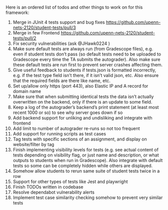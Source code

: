 Here is an ordered list of todos and other things to work on for this framework:

1. Merge in JUnit 4 tests support and bug fixes https://github.com/upenn-nets-2120/student-tests/pull/3
2. Merge in few Frontend https://github.com/upenn-nets-2120/student-tests/pull/2
3. Fix security vulnerabilities (ask @JHawk0224 )
4. Make sure default tests are always run (from Gradescope files), e.g. even if student tests don’t pass (so default tests need to be uploaded to Gradescope every time the TA submits the autograder). Also make sure these default tests are run first to prevent server crashes affecting them.
5. Give useful feedback to students if tests.json is formatted incorrectly, e.g. if the test type field isn’t there, if it isn’t valid json, etc. Also ensure that the required fields are there like name, etc.
6. Set up/allow only https (port 443), also Elastic IP and A record for domain name
7. Make sure that when submitting identical tests the data isn’t actually overwritten on the backend, only if there is an update to some field.
8. Keep a log of the autograder’s backend’s print statement (at least most recent 1000 or so) to see why server goes down if so
9. Add backend support for unliking and undisliking and integrate with frontend
10. Add limit to number of autograder re-runs so not too frequent
11. Add support for running scripts as test cases
12. Tag tests with specific sections of an assignment, and display on website/filter by tag
13. Finish implementing visibility levels for tests (e.g. see actual content of tests depending on visibility flag, or just name and description, or what outputs to students when run in Gradescope). Also integrate with default tests so some can be completely hidden while others are displayed.
14. Somehow allow students to rerun same suite of student tests twice in a row
15. Support for other types of tests like Jest and playwright
16. Finish TODOs written in codebase
17. Resolve dependabot vulnerability alerts
18. Implement test case similarity checking somehow to prevent very similar tests
